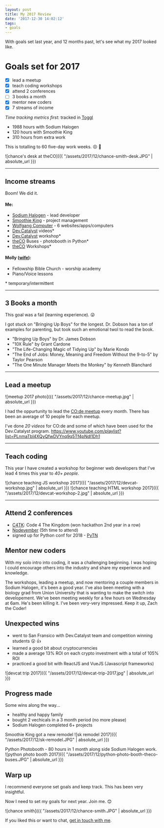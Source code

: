 ```yaml
---
layout: post
title: My 2017 Review
date: '2017-12-30 14:02:12'
tags:
- goals
---
```


With goals set last year, and 12 months past, let's see what my 2017 looked like.

# Goals set for 2017

+ [X] lead a meetup
+ [X] teach coding workshops
+ [X] attend 2 conferences
+ [ ] 3 books a month
+ [X] mentor new coders
+ [X] 7 streams of income

*Time tracking metrics first:*
tracked in [Toggl](https://toggl.com/)

+ 1988 hours with Sodium Halogen
+ 120 hours with Smoothie King
+ 310 hours from extra work

This is totalling to 60 five-day work weeks. 😣 🤑

![chance's desk at theCO]({{ "/assets/2017/12/chance-smith-desk.JPG" | absolute_url }})

-----

## Income streams

Boom! We did it.

#### Me:

+ [Sodium Halogen](http://sodiumhalogen.com) - lead developer
+ [Smoothie King](http://smoothieking.com) - project management
+ [Wolfgang Computer](http://wolfgangcomputer.com) - 6 websites/apps/computers
+ [Dev.Catalyst](https://www.attheco.com/devcatalyst) videos\*
+ [Dev.Catalyst](https://www.attheco.com/devcatalyst) workshop\*
+ [theCO](attheco.com) Buses - photobooth in Python\*
+ [theCO](attheco.com) Workshops\*

#### Molly ([wife](https://twitter.com/MissMollyAnn)):

+ Fellowship Bible Church - worship academy
+ Piano/Voice lessons

\* temporary/intermittent

-----

## 3 Books a month

This goal was a fail (learning experience). 😜

I got stuck on "Bringing Up Boys" for the longest. Dr. Dobson has a ton of examples for parenting, but took such an emotional twol to read the book.

+ "Bringing Up Boys" by Dr. James Dobson
+ "10X Rule" by Grant Cardone
+ "The Life-Changing Magic of Tidying Up" by Marie Kondo
+ "The End of Jobs: Money, Meaning and Freedom Without the 9-to-5" by Taylor Pearson
+ "The One Minute Manager Meets the Monkey" by Kenneth Blanchard

-----

## Lead a meetup

![meetup 2017 photo]({{ "/assets/2017/12/chance-meetup.jpg" | absolute_url }})

I had the oppurtunity to lead the [CO:de meetup](http://code.attheco.com) every month. There has been an average of 10 people for each meetup.

I've done *20 videos* for CO:de and some of which have been used for the Dev.Catalyst program.
https://www.youtube.com/playlist?list=PLnmaTbl4XQyQfwDVYnq9q5Tf4pNdl1Dh1

-----

## Teach coding

This year I have created a workshop for beginner web developers that I've lead 4 times this year to *40+ people*.

![chance teaching JS workshop 2017]({{ "/assets/2017/12/devcat-workshop.jpg" | absolute_url }})
![chance teaching HTML workshop 2017]({{ "/assets/2017/12/devcat-workshop-2.jpg" | absolute_url }})

-----

## Attend 2 conferences

+ [C4TK](http://codeforthekingdom.org/): Code 4 The Kingdom (won hackathon 2nd year in a row)
+ [Nodevember](http://nodevember.org/) (5th time to attend)
+ signed up for Python conf for 2018 - [PyTN](https://www.pytennessee.org/)

## Mentor new coders

With my solo intro into coding, it was a challenging beginning. I was hoping I could encourage others into the industry and share my experience and knowledge.

The workshops, leading a meetup, and now mentoring a couple members in Sodium Halogen, it's been a good year. I've also been meeting with a biology grad from Union University that is wanting to make the switch into developement. We've been meeting weekly for a few hours on Wednesday at 6am. He's been killing it. I've been very-very impressed. Keep it up, Zach the Coder!

## Unexpected wins

+ went to San Fransico with Dev.Catalyst team and competition winning students 😮 👍
+ learned a good bit about cryptocurrencies
+ made a average 13% ROI on each crypto investment with a total of 105% ROI
+ practiced a good bit with ReactJS and VueJS (Javascript frameworks)

![devcat trip 2017]({{ "/assets/2017/12/devcat-trip-2017.jpg" | absolute_url }})

## Progress made

Some wins along the way...

+ healthy and happy family
+ bought 2 vechicals in a 3 month period (no more please)
+ Sodium Halogen completed 6+ projects

Smoothie King got a new remodel
![sk remodel 2017]({{ "/assets/2017/12/sk-remodel.JPG" | absolute_url }})

Python Photobooth - 80 hours in 1 month along side Sodium Halogen work.
![python photo booth 2017]({{ "/assets/2017/12/python-photo-booth-theco-buses.JPG" | absolute_url }})

## Warp up

I recommend everyone set goals and keep track. This has been very insightful.

Now I need to set my goals for next year. Join me. 😊

![chance smith]({{ "/assets/2017/12/chance-smith.JPG" | absolute_url }})

If you liked this or want to chat, [get in touch with me](https://twitter.com/Chance_Smith).

